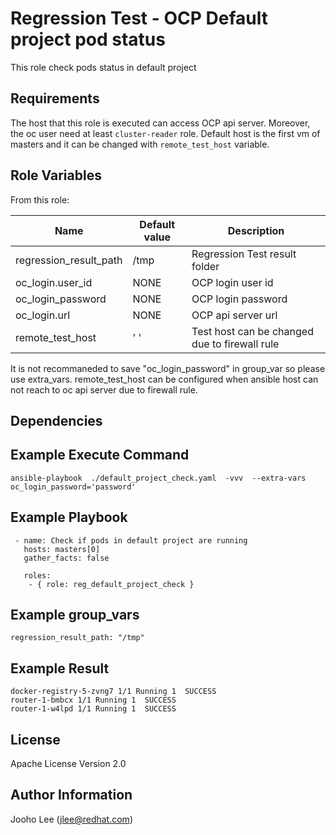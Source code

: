 Regression Test - OCP Default project pod status
============

This role check pods status in default project

Requirements
------------
The host that this role is executed can access OCP api server. Moreover, the oc user need at least `cluster-reader` role.
Default host is the first vm of masters and it can be changed with `remote_test_host` variable.


Role Variables
--------------

From this role:

| Name                    | Default value                                 | Description                                                                 |
|-------------------------|-----------------------------------------------|-----------------------------------------------------------------------------|
| regression_result_path  | /tmp                                          | Regression Test result folder                                               |
| oc_login.user_id        | NONE                                          | OCP login user id                                                           |
| oc_login_password       | NONE                                          | OCP login password                                                          |
| oc_login.url            | NONE                                          | OCP api server url                                                          |
| remote_test_host        | ' '                                           | Test host can be changed due to firewall rule                               |

It is not recommaneded to save "oc_login_password" in group_var so please use extra_vars.
remote_test_host can be configured when ansible host can not reach to oc api server due to firewall rule.




Dependencies
------------

Example Execute Command
-----------------------
```
ansible-playbook  ./default_project_check.yaml  -vvv  --extra-vars oc_login_password='password'
```

Example Playbook
----------------

```
 - name: Check if pods in default project are running
   hosts: masters[0]
   gather_facts: false

   roles:
    - { role: reg_default_project_check }

```

Example group_vars
------------------
```
regression_result_path: "/tmp"
```

Example Result 
--------------
```
docker-registry-5-zvng7 1/1 Running 1  SUCCESS
router-1-bmbcx 1/1 Running 1  SUCCESS
router-1-w4lpd 1/1 Running 1  SUCCESS
```
License
-------

Apache License Version 2.0

Author Information
------------------

Jooho Lee (jlee@redhat.com)
